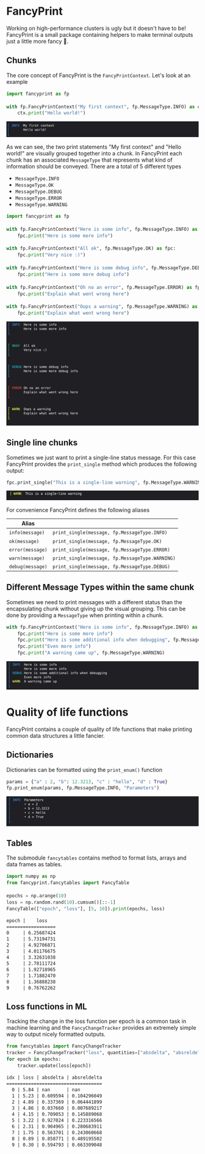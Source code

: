 # FancyPrint

Working on high-performance clusters is ugly but it doesn't have to be! FancyPrint is a small package containing helpers to make terminal outputs just a little more fancy 💅.

## Chunks

The core concept of FancyPrint is the `FancyPrintContext`. Let's look at an example


```python
import fancyprint as fp

with fp.FancyPrintContext("My first context", fp.MessageType.INFO) as ctx:
    ctx.print("Hello world!")
```

![](docs/assets/demo1.png)


As we can see, the two print statements "My first context" and "Hello world!" are visually grouped together into a chunk. In FancyPrint each chunk has an associated `MessageType` that represents what kind of information should be conveyed. There are a total of 5 different types

* `MessageType.INFO`
* `MessageType.OK`
* `MessageType.DEBUG`
* `MessageType.ERROR`
* `MessageType.WARNING`


```python
import fancyprint as fp

with fp.FancyPrintContext("Here is some info", fp.MessageType.INFO) as fpc:
    fpc.print("Here is some more info")

with fp.FancyPrintContext("All ok", fp.MessageType.OK) as fpc:
    fpc.print("Very nice :)")
    
with fp.FancyPrintContext("Here is some debug info", fp.MessageType.DEBUG) as fpc:
    fpc.print("Here is some more debug info")
    
with fp.FancyPrintContext("Oh no an error", fp.MessageType.ERROR) as fpc:
    fpc.print("Explain what went wrong here")
    
with fp.FancyPrintContext("Oops a warning", fp.MessageType.WARNING) as fpc:
    fpc.print("Explain what went wrong here")
```

![](docs/assets/demo2.png)
    


## Single line chunks

Sometimes we just want to print a single-line status message. For this case FancyPrint provides the `print_single` method which produces the following output:


```python
fpc.print_single("This is a single-line warning", fp.MessageType.WARNING)
```

![](docs/assets/demo3.png)


For convenience FancyPrint defines the following aliases 

| Alias            	|                                                 	|
|------------------	|-------------------------------------------------	|
| `info(message)`  	| `print_single(message, fp.MessageType.INFO)`    	|
| `ok(message)`    	| `print_single(message, fp.MessageType.OK)`      	|
| `error(message)` 	| `print_single(message, fp.MessageType.ERROR)`   	|
| `warn(message)`  	| `print_single(message, fp.MessageType.WARNING)` 	|
| `debug(message)` 	| `print_single(message, fp.MessageType.DEBUG)`   	|

## Different Message Types within the same chunk

Sometimes we need to print messages with a different status than the encapsulating chunk without giving up the visual grouping. This can be done by providing a `MessageType` when printing within a chunk.


```python
with fp.FancyPrintContext("Here is some info", fp.MessageType.INFO) as fpc:
    fpc.print("Here is some more info")
    fpc.print("Here is some additional info when debugging", fp.MessageType.DEBUG)
    fpc.print("Even more info")
    fpc.print("A warning came up", fp.MessageType.WARNING)
```

![](docs/assets/demo4.png)

# Quality of life functions

FancyPrint contains a couple of quality of life functions that make printing common data structures a little fancier.

## Dictionaries

Dictionaries can be formatted using the `print_enum()` function


```python
params = {"a" : 2, "b": 12.3213, "c" : "hello", "d" : True}
fp.print_enum(params, fp.MessageType.INFO, "Parameters")
```

![](docs/assets/demo5.png)

## Tables

The submodule `fancytables` contains method to format lists, arrays and data frames as tables.


```python
import numpy as np
from fancyprint.fancytables import FancyTable

epochs = np.arange(10)
loss = np.random.rand(10).cumsum()[::-1]
FancyTable(["epoch", "loss"], [5, 10]).print(epochs, loss)
```

    epoch |    loss   
    ==================
    0     | 6.25687424
    1     | 5.73194731
    2     | 4.92706871
    3     | 4.01176675
    4     | 3.32631038
    5     | 2.78111724
    6     | 1.92718965
    7     | 1.71882470
    8     | 1.36888238
    9     | 0.76762262


## Loss functions in ML

Tracking the change in the loss function per epoch is a common task in machine learning and the `FancyChangeTracker` provides an extremely simple way to output nicely formatted outputs.


```python
from fancytables import FancyChangeTracker
tracker = FancyChangeTracker("loss", quantities=["absdelta", "absreldelta"], idx=True)
for epoch in epochs:
    tracker.update(loss[epoch])
```

    idx | loss | absdelta | absreldelta
    ===================================
      0 | 5.84 | nan      | nan        
      1 | 5.23 | 0.609594 | 0.104296049
      2 | 4.89 | 0.337369 | 0.064441899
      3 | 4.86 | 0.037660 | 0.007689217
      4 | 4.15 | 0.709053 | 0.145889068
      5 | 3.22 | 0.927024 | 0.223316566
      6 | 2.31 | 0.904965 | 0.280683911
      7 | 1.75 | 0.563701 | 0.243060668
      8 | 0.89 | 0.858771 | 0.489195502
      9 | 0.30 | 0.594793 | 0.663309048


